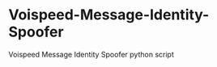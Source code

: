 Voispeed-Message-Identity-Spoofer
=================================

Voispeed Message Identity Spoofer python script
